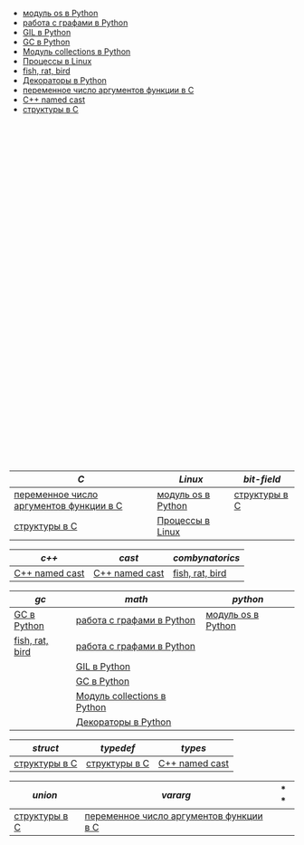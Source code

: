 <link rel="stylesheet" type="text/css" href="solarized-dark.css" />

* [модуль os в Python](https://pimiento.github.io/python_os.html "модуль os в Python")
* [работа с графами в Python](https://pimiento.github.io/python_graphs.html "работа с графами в Python")
* [GIL в Python](https://pimiento.github.io/python_gil.html "GIL в Python")
* [GC в Python](https://pimiento.github.io/python_gc.html "GC в Python")
* [Модуль collections в Python](https://pimiento.github.io/python_collections.html "Модуль collections в Python")
* [Процессы в Linux](https://pimiento.github.io/processes.html "Процессы в Linux")
* [fish, rat, bird](https://pimiento.github.io/fish_rat_or_bird.html "fish, rat, bird")
* [Декораторы в Python](https://pimiento.github.io/decorators.html "Декораторы в Python")
* [переменное число аргументов функции в C](https://pimiento.github.io/c_varargs.html "переменное число аргументов функции в C")
* [C++ named cast](https://pimiento.github.io/cast.html "C++ named cast")
* [структуры в C](https://pimiento.github.io/c_structures.html "структуры в C")
<div id="data-blank-field" style="height:600px"></div>



*C*|*Linux*|*bit-field*
 --- | --- | --- 
[переменное число аргументов функции в C](https://pimiento.github.io/c_varargs.html "переменное число аргументов функции в C")|[модуль os в Python](https://pimiento.github.io/python_os.html "модуль os в Python")|[структуры в C](https://pimiento.github.io/c_structures.html "структуры в C")
[структуры в C](https://pimiento.github.io/c_structures.html "структуры в C")|[Процессы в Linux](https://pimiento.github.io/processes.html "Процессы в Linux")| 



*c++*|*cast*|*combynatorics*
 --- | --- | --- 
[C++ named cast](https://pimiento.github.io/cast.html "C++ named cast")|[C++ named cast](https://pimiento.github.io/cast.html "C++ named cast")|[fish, rat, bird](https://pimiento.github.io/fish_rat_or_bird.html "fish, rat, bird")



*gc*|*math*|*python*
 --- | --- | --- 
[GC в Python](https://pimiento.github.io/python_gc.html "GC в Python")|[работа с графами в Python](https://pimiento.github.io/python_graphs.html "работа с графами в Python")|[модуль os в Python](https://pimiento.github.io/python_os.html "модуль os в Python")
 |[fish, rat, bird](https://pimiento.github.io/fish_rat_or_bird.html "fish, rat, bird")|[работа с графами в Python](https://pimiento.github.io/python_graphs.html "работа с графами в Python")
 | |[GIL в Python](https://pimiento.github.io/python_gil.html "GIL в Python")
 | |[GC в Python](https://pimiento.github.io/python_gc.html "GC в Python")
 | |[Модуль collections в Python](https://pimiento.github.io/python_collections.html "Модуль collections в Python")
 | |[Декораторы в Python](https://pimiento.github.io/decorators.html "Декораторы в Python")



*struct*|*typedef*|*types*
 --- | --- | --- 
[структуры в C](https://pimiento.github.io/c_structures.html "структуры в C")|[структуры в C](https://pimiento.github.io/c_structures.html "структуры в C")|[C++ named cast](https://pimiento.github.io/cast.html "C++ named cast")



*union*|*vararg*|* *
 --- | --- | --- 
[структуры в C](https://pimiento.github.io/c_structures.html "структуры в C")|[переменное число аргументов функции в C](https://pimiento.github.io/c_varargs.html "переменное число аргументов функции в C")| 
